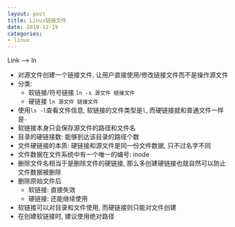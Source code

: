 ```yaml
---
layout: post
title: Linux链接文件
date: 2019-12-19
categories:
- linux
---
```

Link \-\-\> ln<br>
* 对源文件创建一个链接文件, 让用户直接使用/修改链接文件而不是操作源文件
* 分类:
	* 软链接/符号链接 `ln -s 源文件 链接文件`
	* 硬链接 `ln 源文件 链接文件`
* 使用`ls -l`查看文件信息, 软链接的文件类型是`l`, 而硬链接就和普通文件一样是`-`
* 软链接本身只会保存源文件的路径和文件名
* 目录的硬链接数: 能够到达该目录的路径个数
* 文件硬链接的本质: 硬链接和源文件是同一份文件数据, 只不过名字不同
* 文件数据在文件系统中有一个唯一的编号: inode
* 删除文件名相当于是删除文件的硬链接, 那么多创建硬链接也就自然可以防止文件数据被删除
* 删除原始文件后
	* 软链接: 直接失效
	* 硬链接: 还能继续使用
* 软链接可以对目录和文件使用, 而硬链接则只能对文件创建
* 在创建软链接时, 建议使用绝对路径
